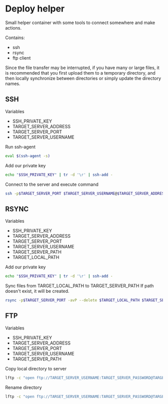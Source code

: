 # Deploy helper

Small helper container with some tools to connect somewhere and make actions.

Contains:
- ssh
- rsync
- ftp client

Since the file transfer may be interrupted, if you have many or large files, it is recommended that you first upload them to a temporary directory, and then locally synchronize between directories or simply update the directory names.

## SSH
Variables
- SSH_PRIVATE_KEY
- TARGET_SERVER_ADDRESS
- TARGET_SERVER_PORT
- TARGET_SERVER_USERNAME


Run ssh-agent
```bash
eval $(ssh-agent -s)
```

Add our private key
```bash
echo "$SSH_PRIVATE_KEY" | tr -d '\r' | ssh-add -
```

Connect to the server and execute command
```bash
ssh -p$TARGET_SERVER_PORT $TARGET_SERVER_USERNAME@$TARGET_SERVER_ADDRESS 'cd /app && ls -1'
```

## RSYNC
Variables
- SSH_PRIVATE_KEY
- TARGET_SERVER_ADDRESS
- TARGET_SERVER_PORT
- TARGET_SERVER_USERNAME
- TARGET_SERVER_PATH
- TARGET_LOCAL_PATH

Add our private key
```bash
echo "$SSH_PRIVATE_KEY" | tr -d '\r' | ssh-add -
```

Sync files from TARGET_LOCAL_PATH to TARGET_SERVER_PATH If path doesn't exist, it will be created.
```bash
rsync -p$TARGET_SERVER_PORT -avP --delete $TARGET_LOCAL_PATH $TARGET_SERVER_USERNAME@$TARGET_SERVER_ADDRESS:$TARGET_SERVER_PATH
```


## FTP
Variables
- SSH_PRIVATE_KEY
- TARGET_SERVER_ADDRESS
- TARGET_SERVER_PORT
- TARGET_SERVER_USERNAME
- TARGET_SERVER_PATH

Copy local directory to server
```bash
lftp -c "open ftp://TARGET_SERVER_USERNAME:TARGET_SERVER_PASSWORD@TARGET_SERVER_ADDRESS; mirror --reverse --parallel=5 /local-dir /remote-dir"
```

Rename directory
```bash
lftp -c "open ftp://TARGET_SERVER_USERNAME:TARGET_SERVER_PASSWORD@TARGET_SERVER_ADDRESS; mv /old-dir /new-dir"
```